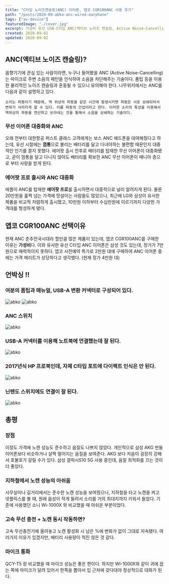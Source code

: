 ```yaml
---
title: "C타입 노이즈캔슬링(ANC) 이어폰, 앱코 CGR100ANC 사용 후기"
path: "/posts/2020-09-abko-anc-wired-earphone"
tags: ["av-device"]
featuredImage: "./cover.jpg"
excerpt: 가성비 유선 USB-C타입 ANC(액티브 노이즈 캔슬링, Active Noise-Cancelling) 게이밍 이어폰 사전 예약 구매 및 사용 후기 / 고속 무선충전 실험 / 노트북 연결 후기
created: 2020-09-01
updated: 2020-09-02
---
```


## ANC(액티브 노이즈 캔슬링)?
  음향기기에 관심 있는 사람이라면, 누구나 들어봤을 ANC (Active Noise-Cancelling)는 마이크로 주변 소음의 패턴을 인식하여 소음을 차단해주는 기술이다. 폼팁 등을 이용한 물리적인 노이즈 캔슬링과 혼동될 수 있으니 유의해야 한다. 나무위키에서는 ANC를 다음과 같이 설명하고 있다.
  ```
  소리는 파동이기 때문에, 역 위상의 파동을 같은 시간에 발생시키면 파동은 서로 상쇄되어서 변위가 사라지게 할 수 있다. 이를 파동의 간섭이라고 한다. 이러한 소리의 특성을 이용해서 역위상의 파동을 연산하고 쏘아내는 것을 통해서 소음을 상쇄하는 기술이다.
  ```
  
### 무선 이어폰 대중화와 ANC
  오래 전부터 대한항공 퍼스트 클래스 고객에게는 보스 ANC 헤드폰을 대여해줬다고 하는데, 유선 시절에는 **껌통**으로 불리는 배터리를 달고 다녀야하는 불편함 때문인지 대중적인 인기를 끌지 못했다. 에어팟 출시 전후로 배터리를 탑재한 무선 이어폰이 대중화됐고, 굳이 껌통을 달고 다니지 않아도 배터리를 확보한 ANC 무선 이어폰이 매니아 층으로 부터 사랑을 받게 된다.
  
### 에어팟 프로 출시와 ANC 대중화
  애플이 ANC를 탑재한 **에어팟 프로**를 출시하면서 대중적으로 널리 알려지게 된다. 물론 20만원을 훌쩍 넘는 가격에 망설이는 사람들도 많았으나, 최근에 LG와 삼성이 유사한 제품을 비교적 저렴하게 출시했고, 10만원 이하부터 수십만원에 이르기까지 다양한 가격대를 형성하게 됐다.

## 앱코 CGR100ANC 선택이유
  현재 ANC 춘추전국시대라 할만큼 많은 제품이 있는데, 앱코 CGR100ANC를 구매한 이유는 **가성비**다. 이와 유사한 유선 C타입 ANC 이어폰은 삼성 것도 있는데, 정가가 7만원으로 매력적이지 못하다. 앱코 사전예약 특가로 2만원 대에 구매하여 ANC 이어폰 중에는 가격 메리트가 상당하다고 생각했다. (현재 정가 4만원 대)

## 언박싱 !!
### 여분의 폼팁과 매뉴얼, USB-A 변환 커넥터로 구성되어 있다.
![abko](https://i.ibb.co/1rcr6h0/Kakao-Talk-20200902-001617598-05.jpg)
![abko](https://i.ibb.co/FYLhf5h/Kakao-Talk-20200902-001617598-04.jpg)

### ANC 스위치
![abko](https://i.ibb.co/SfkVk4f/Kakao-Talk-20200902-001617598-03.jpg)

### USB-A 커넥터를 이용해 노트북에 연결했는데 잘 된다.
![abko](https://i.ibb.co/DYd9DVD/Kakao-Talk-20200902-001617598.jpg)

### 2017년식 HP 프로북인데, 자체 C타입 포트에 다이렉트 인식은 안 된다.
![abko](https://i.ibb.co/XYN1xDR/Kakao-Talk-20200902-001617598-02.jpg)

### 닌텐도 스위치에도 연결이 잘 된다.
![abko](https://i.ibb.co/Bnys9Jq/Kakao-Talk-20200904-101153350.jpg)

## 총평
### 장점
  이정도 가격에 노캔 성능도 준수하고 음질도 나쁘지 않았다. 개인적으로 삼성 AKG 번들 이어폰보다 비슷하거나 살짝 떨어지는 음질을 보여준다. AKG 보다 저음이 굉장히 강해서 호불호가 갈릴 수가 있다. 삼성 갤럭시S10 5G 사용 중인데, 음질 최적화를 끄는 것이 더 좋았다.
### 지하철에서 노캔 성능의 아쉬움
  사무실이나 길거리에서는 준수한 노캔 성능을 보여줬으나, 지하철을 타고 노캔을 켜고 넷플릭스를 볼 때, 원래 음성이 작게 들려서 소리를 거의 최대치까지 키워서 들었다. 기존에 사용했던 소니 Wi-1000X 와 비교했을 때 아쉬운 부분이었다.

### 고속 무선 충전 + 노캔 동시 작동하면?
  고속 무선충전기에 올려놓고 노캔 활성화 시 남은 %에 변화가 없이 그대로 지속됐다. 여러가지 이유가 있겠지만, 배터리 사용량이 적진 않은 것 같다.

### 마이크 통화
  QCY-T5 랑 비교했을 때 마이크 성능은 좋은 편이다. 하지만 WI-1000X와 같이 귀에 꼽는 쪽에 마이크가 달려 있어서 한쪽을 뽑아서 입 근처에 갖다대야 정상적으로 대화가 된다.